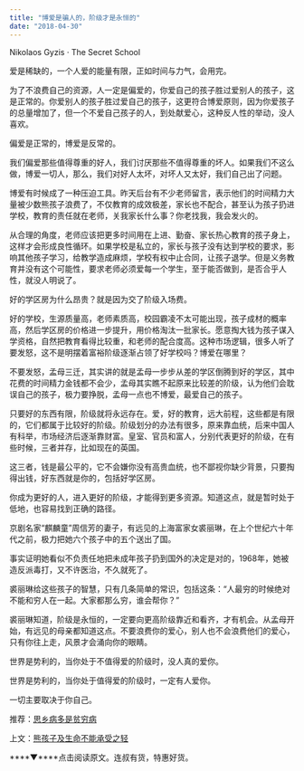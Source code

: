```yaml
---
title: "博爱是骗人的，阶级才是永恒的"
date: "2018-04-30"
---
```


Nikolaos Gyzis · The Secret School

爱是稀缺的，一个人爱的能量有限，正如时间与力气，会用完。

为了不浪费自己的资源，人一定是偏爱的，你爱自己的孩子胜过爱别人的孩子，这是正常的。你爱别人的孩子胜过爱自己的孩子，这更符合博爱原则，因为你爱孩子的总量增加了，但一个不爱自己孩子的人，到处献爱心，这种反人性的举动，没人喜欢。

偏爱是正常的，博爱是反常的。

我们偏爱那些值得尊重的好人，我们讨厌那些不值得尊重的坏人。如果我们不这么做，博爱一切人，那么，我们对好人太坏，对坏人又太好，我们自己出了问题。

博爱有时候成了一种压迫工具。昨天后台有不少老师留言，表示他们的时间精力大量被少数熊孩子浪费了，不仅教育的成效极差，家长也不配合，甚至认为孩子扔进学校，教育的责任就在老师，关我家长什么事？你老找我，我会发火的。

从合理的角度，老师应该把更多时间用在上进、勤奋、家长热心教育的孩子身上，这样才会形成良性循环。如果学校是私立的，家长与孩子没有达到学校的要求，影响其他孩子学习，给教学造成麻烦，学校有权中止合同，让孩子退学。但是义务教育并没有这个可能性，要求老师必须爱每一个学生，至于能否做到，是否合乎人性，就没人明说了。

好的学区房为什么昂贵？就是因为交了阶级入场费。

好的学校，生源质量高，老师素质高，校园霸凌不太可能出现，孩子成材的概率高，然后学区房的价格进一步提升，用价格淘汰一批家长。愿意掏大钱为孩子谋入学资格，自然把教育看得比较重，和老师的配合度高。这种市场逻辑，很多人听了要发怒，这不是明摆着富裕阶级逐渐占领了好学校吗？博爱在哪里？

不要发怒，孟母三迁，其实讲的就是孟母一步步从差的学区倒腾到好的学区，其中花费的时间精力金钱都不会少，孟母其实瞧不起原来比较差的阶级，认为他们会耽误自己的孩子，极力要挣脱，孟母一点也不博爱，最爱自己的孩子。

只要好的东西有限，阶级就将永远存在。爱，好的教育，远大前程，这些都是有限的，它们都属于比较好的阶级。阶级划分的办法有很多，原来靠血统，后来中国人有科举，市场经济后逐渐靠财富。皇室、官员和富人，分别代表更好的阶级，在有些时候，三者并存，比如现在的英国。

这三者，钱是最公平的，它不会嫌你没有高贵血统，也不鄙视你缺少背景，只要掏得出钱，好东西就是你的，包括好学区房。

你成为更好的人，进入更好的阶级，才能得到更多资源。知道这点，就是暂时处于低地，也容易找到正确的路径。

京剧名家“麒麟童”周信芳的妻子，有远见的上海富家女裘丽琳，在上个世纪六十年代之前，极力把她六个孩子中的五个送出了国。

事实证明她看似不负责任地把未成年孩子扔到国外的决定是对的，1968年，她被造反派毒打，又不许医治，不久就死了。

裘丽琳给这些孩子的智慧，只有几条简单的常识，包括这条：“人最穷的时候绝对不能和穷人在一起。大家都那么穷，谁会帮你？”

裘丽琳知道，阶级是永恒的，一定要向更高阶级靠近和看齐，才有机会。从孟母开始，有远见的母亲都知道这点。不要浪费你的爱心，别人也不会浪费他们的爱心，只有你往上走，风景才会涌向你的眼睛。

世界是势利的，当你处于不值得爱的阶级时，没人真的爱你。

世界是势利的，当你处于值得爱的阶级时，一定有人爱你。

一切主要取决于你自己。

推荐：[思乡病多是贫穷病](http://mp.weixin.qq.com/s?__biz=MjM5NDU0Mjk2MQ==&mid=2651622459&idx=1&sn=ff555ffe396218e0e3bbba8b0f19a923&chksm=bd7e08258a0981336872f2df567de531ed689a46eb894646dff5f17303fc6ed978a697ffee61&scene=21#wechat_redirect)

上文：[熊孩子及生命不能承受之轻](http://mp.weixin.qq.com/s?__biz=MjM5NDU0Mjk2MQ==&mid=2651627303&idx=1&sn=df568204d2e3f989d6c1ce29989f4539&chksm=bd7e1b398a09922fa25dac2f09079767a99161d3e2d7b1eb895dec77079c2794888997721088&scene=21#wechat_redirect)

****▼****点击阅读原文。连叔有货，特惠好货。
